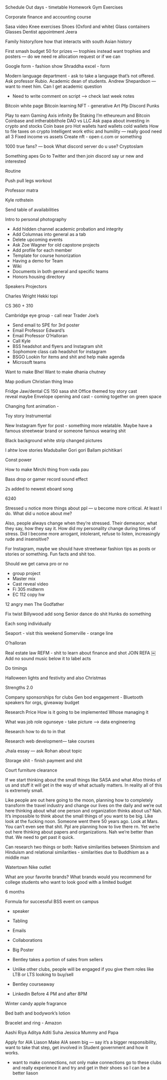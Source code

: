 Schedule Out days - timetable
Homework
Gym
Exercises


Corporate finance and accounting  course

Sasa video 
Knee exercises 
Shoes (Oxford and white) 
Glass containers
Glasses
Dentist appointment 
Jeera 


Family history/lore how that interacts with south Asian history 


First smash budget 50 for prizes — trophies instead want trophies and posters — do we need re allocation request or if we can

Google form - fashion show 
Shraddha excel - form 

Modern language department - ask to take a language that’s not offered. Ask professor Rubio. Academic dean of students. Andrew Shepardson — want to meet him. Can I get academic question 

- Need to write comment on script —> check last week notes

Bitcoin white page 
Bitcoin learning 
NFT - generative Art
Pfp 
Discord 
Punks 

Play to earn Gaming 
Axis infinity 
Be
Staking I’m etheureum and Bitcoin 
Coinbase and intherabbithole 
DAO vs LLC
Ask papa about investing in crypto and stocks 
Coin base pro 
Hot wallets hard wallets cold wallets
How to file taxes on crypto
Intelligent work ethic and humility — really good need all 3
Fixed income vs assets
Create nft - open c.com or something 

1000 true fans? — book
What discord server do u use?
Cryptoslam

Something apes 
Go to Twitter and then join discord say ur new and interested 

Routine 

Push pull legs workout 
 
Professor matra 

Kyle rothstein

Send table of availabilities 

Intro to personal photography 

- Add hidden channel academic probation and integrity
- Add Columnas into general as a tab 
- Delete upcoming events
- Ask Zoe Wagner for old capstone projects 
- Add profile for each member
- Template for course honorization 
- Having a demo for Team
- Wiki 
- Documents in both general and specific teams
- Honors housing directory 

Speakers 
Projectors


Charles Wright 
Hekki topi

CS 360 + 310

Cambridge eye group - call near Trader Joe’s 

- Send email to SPE for 3rd poster 
- Email Professor Edward’s
- Email Professor O’Halloran
- Call Kyle 
- BSS headshot and flyers and Instagram shit
- Sophomore class cab headshot for instagram
- BSGO Lookin for items and shit and help make agenda
- Microsoft teams

Want to make Bhel
Want to make dhania chutney 


Map podium 
Christian thing lmao 


Fridge
Jaw/dental
CS 150
sasa shit 
   Office themed toy story cast            
reveal maybe
    Envelope opening and cast - coming together on green space 

Changing font animation - 

Toy story Instrumental 

New Instagram flyer for post - something more relatable. Maybe have a famous streetwear brand or someone famous wearing shit 

Black background white strip changed pictures 

I ahtw love stories
Maduballer
Gori gori
Ballam pichitikari 

Const power

How to make Mirchi thing from vada pau 

Bass drop or gamer record sound effect

2s added to newest eboard song 

6240

Stressed u notice more things about ppl — u become more critical. At least I do. What did u notice about me?

Also, people always change when they’re stressed. Their demeanor, what they say, how they say it. How did my personality change during times of stress. Did I become more arrogant, intolerant, refuse to listen, increasingly rude and insensitive? 

For Instagram, maybe we should have streetwear fashion tips as posts or stories or something. Fun facts and shit too. 

Should we get canva pro or no


- group project
- Master mix
- Cast reveal video 
- Fi 305 midterm
- EC 112 copy hw

12 angry men 
The Godfather 

Fix twist 
Billywood add song
Senior dance do shit
Hunks do something 

Each song individually 


Seaport - visit this weekend
Somerville - orange line 

O’halloran 

Real estate law 
REFM - shit to learn about finance and shot 
JOIN REFA 
￼
Add no sound music below it to label acts 

Do timings

Halloween lights and festivity and also Christmas 

Strengths 2.0

Company sponsorships for clubs 
Gen bod engagement - Bluetooth speakers for orgs, giveaway budget

Research Price 
How is it going to be implemented
Whose managing it

What was job role ogunseye - take picture  —> data engineering 

Research how to do to in that

Research web development— take courses 

Jhala essay  — ask Rohan about topic 

Storage shit - finish payment and shit

Court furniture clearance 

If we start thinking about the small things like SASA and what Afoo thinks of us and stuff it will get in the way of what actually matters. In reality all of this is extremely small.

Like people are out here going to the moon, planning how to completely transform the travel industry and change our lives on the daily and we’re out here thinking about what one person and organization thinks about us? Nah. It’s impossible to think about the small things of you want to be big. Like look at the fucking noon. Someone went there 50 years ago. Look at Mars. You can’t even see that shit. Ppl are planning how to live there rn. Yet we’re out here thinking about papers and organizations. Nah we’re better than that. We need to get past it quick.

Can research two things or both: 
Native similarities between Shintoism and Hinduism and relational similarities - similarities due to Buddhism as a middle man 


Watertown Nike outlet 


What are your favorite brands? What brands would you recommend for college students who want to look good with a limited budget 

6 months 

Formula for successful BSS event on campus 
- speaker 
- Tabling 
- Emails 
- Collaborations 
- Big  Poster 
- Bentley takes a portion of sales from sellers 
- Unlike other clubs, people will be engaged if you give them roles like LTB or LTS looking to buy/sell
- Bentley courseaway 

- LinkedIn 
Before 4 PM and after 8PM


Winter candy apple fragrance 

Bed bath and bodywork’s lotion

Bracelet and ring  - Amazon 


Aashi
Riya
Aditya
Aditi
Suha
Jessica
Mummy and Papa

Apply for AIA Liason 
Make AIA seem big
 — say it’s a bigger responsibility, want to take that step, get involved in Student government and how it works. 
- want to make connections, not only make connections go to these clubs and really experience it and try and get in their shoes so I can be a better liason 
